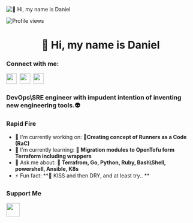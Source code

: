 ![👋 Hi, my name is Daniel]([https://static.wixstatic.com/media/53fad0_ce0704caa0174d6aa9b2b8101a62fa77~mv2.gif](https://static.wixstatic.com/media/53fad0_ce0704caa0174d6aa9b2b8101a62fa77~mv2.gif))

![Profile views](https://komarev.com/ghpvc/?username=Morshimus&label=Profile%20views&color=0e75b6&style=flat)

<div id="toc">
  <ul align="center" style="list-style: none">
    <summary>
      <h1>
        👋 Hi, my name is Daniel
      </h1>
    </summary>
  </ul>
</div>

**<h3 align="left">Connect with me:</h3>** 
<p align="left"><a href="https://github.com/Morshimus" target="_blank"><img src="https://img.shields.io/badge/GitHub-100000?style=for-the-badge&logo=github&logoColor=white" height="28" style="margin-right: 4px"></a> <a href="https://twitter.com/DalavDee" target="_blank"><img src="https://img.shields.io/badge/Twitter-000000?style=for-the-badge&logo=X&logoColor=white" height="28" style="margin-right: 4px"></a> <a href="https://www.linkedin.com/in/daniel-dalavurak-9857b2105" target="_blank"><img src="https://img.shields.io/badge/LinkedIn-0077B5?style=for-the-badge&logo=linkedin&logoColor=white" height="28" style="margin-right: 4px"></a></p>

 **<h3 align="left">DevOps\SRE engineer with impudent intention of inventing new engineering tools.👽</h3>**

**<h3 align="left">Rapid Fire</h3>**

- 💼 I'm currently working on: **👴Creating concept of Runners as a Code (RaC)**
- 🌱 I'm currently learning: **🧔 Migration modules to OpenTofu form Terraform including wrappers**
- 💬 Ask me about: **👾 Terrafrom, Go, Python, Ruby, Bash\Shell, powershell, Ansible, K8s**
- ⚡ Fun fact: **🎢 KISS and then DRY, and at least try.. **

 **<h3 align="left">Support Me</h3>**

<p align="left"><a href="https://buymeacoffee.com/morsh" target="_blank"><img src="https://img.shields.io/badge/Buy%20Me%20a%20Coffee-fde047?style=for-the-badge&logo=buy-me-a-coffee&logoColor=white" height="36" style="margin-right: 4px"></a></p>
